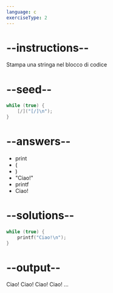 ```yaml
---
language: c
exerciseType: 2
---
```


# --instructions--

Stampa una stringa nel blocco di codice

# --seed--

```c
while (true) {
    [/]("[/]\n");
}
```

# --answers--

- print
- (
- )
- "Ciao!"
- printf
- Ciao!

# --solutions--

```c
while (true) {
    printf("Ciao!\n");
}
```

# --output--

Ciao!
Ciao!
Ciao!
Ciao!
...
